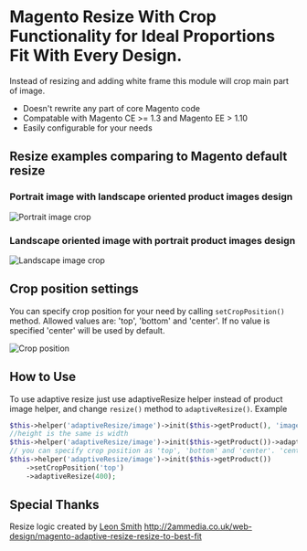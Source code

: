 # Magento Resize With Crop Functionality for Ideal Proportions Fit With Every Design.

Instead of resizing and adding white frame this module will crop main part of image.

* Doesn't rewrite any part of core Magento code
* Compatable with Magento CE >= 1.3 and Magento EE > 1.10
* Easily configurable for your needs

## Resize examples comparing to Magento default resize

### Portrait image with landscape oriented product images design

![Portrait image crop](http://i.imgur.com/rky8S.png)

### Landscape oriented image with portrait product images design

![Landscape image crop](http://i.imgur.com/Q5PMW.png)

## Crop position settings

You can specify crop position for your need by calling `setCropPosition()` method. Allowed values are: 'top', 'bottom' and 'center'. If no value is specified 'center' will be used by default.

![Crop position](http://i.imgur.com/CNv8k.png)

## How to Use

To use adaptive resize just use adaptiveResize helper instead of product image helper, and change `resize()` method to `adaptiveResize()`.
Example

```php
$this->helper('adaptiveResize/image')->init($this->getProduct(), 'image')->adaptiveResize(400, 215);
//height is the same is width
$this->helper('adaptiveResize/image')->init($this->getProduct())->adaptiveResize(400);
// you can specify crop position as 'top', 'bottom' and 'center'. 'center' is used by default
$this->helper('adaptiveResize/image')->init($this->getProduct())
    ->setCropPosition('top')
    ->adaptiveResize(400);
```

## Special Thanks

Resize logic created by [Leon Smith](http://github.com/leonsmith)
http://2ammedia.co.uk/web-design/magento-adaptive-resize-resize-to-best-fit

